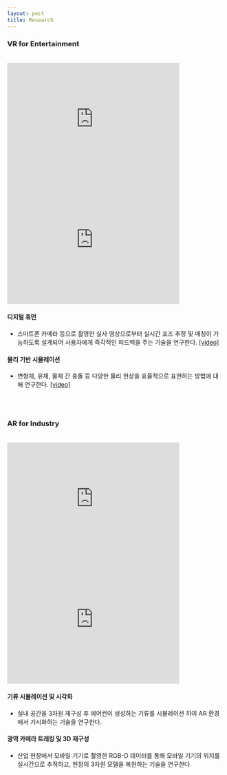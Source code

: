 ```yaml
---
layout: post
title: Research
---
```


### VR for Entertainment
<br>
<!-- <div class="row">
    <div class="cell">
        <img class="img" src="/research/images/ar/1.performancecapture_new.png" width="280">
    </div>
    <div class="cell">
        <img class="img" src="/research/images/demo/digital_human.png" width="280">
    </div>
    <div class="cell">
        <img class="img" src="/research/images/demo/0137.png" width="280">
    </div>
    <div class="cell">
        <img class="img" src="/research/images/demo/torus.png" width="280">
    </div>
</div> -->

<div class="row">
    <iframe width="400" height="280" src="https://www.youtube.com/embed/b4VUgkE7YC4" title="YouTube video player" frameborder="0" allow="accelerometer; autoplay; clipboard-write; encrypted-media; gyroscope; picture-in-picture; web-share" allowfullscreen style="margin-right: 2rem"></iframe>
    <iframe width="400" height="280" src="https://www.youtube.com/embed/y4VfJjDFmV8" title="YouTube video player" frameborder="0" allow="accelerometer; autoplay; clipboard-write; encrypted-media; gyroscope; picture-in-picture; web-share" allowfullscreen></iframe>
</div>

#### 디지털 휴먼
* 스마트폰 카메라 등으로 촬영한 실사 영상으로부터 실시간 포즈 추정 및 매칭이 가능하도록 설계되어 사용자에게 즉각적인 피드백을 주는 기술을 연구한다. [[video]](https://youtube.com/shorts/b4VUgkE7YC4)

#### 물리 기반 시뮬레이션
* 변형체, 유체, 물체 간 충돌 등 다양한 물리 현상을 효율적으로 표현하는 방법에 대해 연구한다. [[video]](https://youtu.be/y4VfJjDFmV8)

<br><br>

### AR for Industry

<br>

<div class="row">
    <iframe width="400" height="280" src="https://www.youtube.com/embed/ttMZiVrtUAM" title="YouTube video player" frameborder="0" allow="accelerometer; autoplay; clipboard-write; encrypted-media; gyroscope; picture-in-picture; web-share" allowfullscreen style="margin-right: 2rem"></iframe>
    <iframe width="400" height="280" src="https://www.youtube.com/embed/ODRu0XRrQPI" title="YouTube video player" frameborder="0" allow="accelerometer; autoplay; clipboard-write; encrypted-media; gyroscope; picture-in-picture; web-share" allowfullscreen></iframe>
</div>

#### 기류 시뮬레이션 및 시각화
* 실내 공간을 3차원 재구성 후 에어컨이 생성하는 기류를 시뮬레이션 하여 AR 환경에서 가시화하는 기술을 연구한다.

#### 광역 카메라 트래킹 및 3D 재구성
* 산업 현장에서 모바일 기기로 촬영한 RGB-D 데이터를 통해 모바일 기기의 위치를 실시간으로 추적하고, 현장의 3차원 모델을 복원하는 기술을 연구한다.
